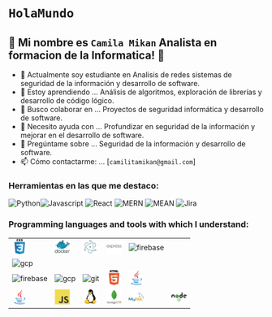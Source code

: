 # `HolaMundo`
## 👋 Mi nombre es `Camila Mikan` Analista en formacion de la Informatica! 👋

- 🔭 Actualmente soy estudiante en Analisis de redes sistemas de seguridad de la información y desarrollo de software.
- 🌱 Estoy aprendiendo ... Análisis de algoritmos, exploración de librerías y desarrollo de código lógico.
- 👯 Busco colaborar en ... Proyectos de seguridad informática y desarrollo de software.
- 🤔 Necesito ayuda con ... Profundizar en seguridad de la información y mejorar en el desarrollo de software.
- 💬 Pregúntame sobre ... Seguridad de la información y desarrollo de software.
- 📫 Cómo contactarme: ... [`camilitamikan@gmail.com`]
### Herramientas en las que me destaco:


![Python](https://img.shields.io/badge/Lenguajes-Python-DataScience)![Javascript](https://img.shields.io/badge/Lenguajes-Javascript-yellow)
![React](https://img.shields.io/badge/Framework-React-blue)
![MERN](https://img.shields.io/badge/Framework-MERN-red)
![MEAN](https://img.shields.io/badge/Framework-MEAN-purple)
![Jira](https://img.shields.io/badge/Agile-Jira-green)

<h3 align="left">Programming languages and tools with which I understand:</h3>
<p align="left"> 
  <table>
    <tr>
      <td>
       <img src="https://raw.githubusercontent.com/devicons/devicon/master/icons/css3/css3-original-wordmark.svg" alt="css3" width="30" height="30"/>
      </td>
      <td>
        <img src="https://raw.githubusercontent.com/devicons/devicon/master/icons/docker/docker-original-wordmark.svg" alt="docker" width="30" height="30"/>
      </td>
      <td>
        <img src="https://raw.githubusercontent.com/devicons/devicon/master/icons/electron/electron-original.svg" alt="electron" width="30" height="30"/>
      </td>
      <td>
        <img src="https://raw.githubusercontent.com/devicons/devicon/master/icons/express/express-original-wordmark.svg" alt="express" width="30" height="30"/>
      </td>
       <td>
        <img src="https://www.vectorlogo.zone/logos/firebase/firebase-icon.svg" alt="firebase" width="30" height="30"/>
      </td>
    </tr>
    <tr>
      <td>
        <img src="https://www.vectorlogo.zone/logos/google_cloud/google_cloud-icon.svg" alt="gcp" width="30" height="30"/>
      </td>
    </tr>
    <tr>
      <td>
        <img src="https://www.vectorlogo.zone/logos/firebase/firebase-icon.svg" alt="firebase" width="30" height="30"/>
      </td>
      <td>
        <img src="https://www.vectorlogo.zone/logos/google_cloud/google_cloud-icon.svg" alt="gcp" width="30" height="30"/>
      </td>
      <td>
        <img src="https://www.vectorlogo.zone/logos/git-scm/git-scm-icon.svg" alt="git" width="30" height="30"/>
      </td>
      <td>
        <img src="https://raw.githubusercontent.com/devicons/devicon/master/icons/html5/html5-original-wordmark.svg" alt="html5" width="30" height="30"/>
      </td>
      <td>
        <img src="https://raw.githubusercontent.com/devicons/devicon/master/icons/java/java-original.svg" alt="java" width="30" height="30"/>
      </td>
    </tr>
    <tr>
      <td>
        <img src="https://raw.githubusercontent.com/devicons/devicon/master/icons/java/java-original.svg" alt="java" width="30" height="30"/>
      </td>
      <td>
        <img src="https://raw.githubusercontent.com/devicons/devicon/master/icons/javascript/javascript-original.svg" alt="javascript" width="30" height="30"/>
      </td>
      <td>
        <img src="https://raw.githubusercontent.com/devicons/devicon/master/icons/linux/linux-original.svg" alt="linux" width="30" height="30"/>
      </td>
      <td>
        <img src="https://raw.githubusercontent.com/devicons/devicon/master/icons/mongodb/mongodb-original-wordmark.svg" alt="mongodb" width="30" height="30"/>
      </td>
      <td>
        <img src="https://raw.githubusercontent.com/devicons/devicon/master/icons/mysql/mysql-original-wordmark.svg" alt="mysql" width="30" height="30"/>
      </td>
      <td>
        <img src="https://raw.githubusercontent.com/devicons/devicon/master/icons/nodejs/nodejs-original-wordmark.svg" alt="nodejs" width="30" height="30"/>
      </td>
    </tr>
  </table>
</p>
